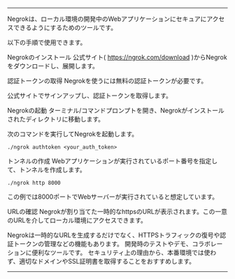 
---

Negrokは、ローカル環境の開発中のWebアプリケーションにセキュアにアクセスできるようにするためのツールです。

以下の手順で使用できます。

Negrokのインストール
公式サイト( https://ngrok.com/download )からNegrokをダウンロードし、展開します。

認証トークンの取得
Negrokを使うには無料の認証トークンが必要です。

公式サイトでサインアップし、認証トークンを取得します。

Negrokの起動
ターミナル/コマンドプロンプトを開き、Negrokがインストールされたディレクトリに移動します。

次のコマンドを実行してNegrokを起動します。
```
./ngrok authtoken <your_auth_token>
```

トンネルの作成
Webアプリケーションが実行されているポート番号を指定して、トンネルを作成します。
```
./ngrok http 8000
```

この例では8000ポートでWebサーバーが実行されていると想定しています。

URLの確認
Negrokが割り当てた一時的なhttpsのURLが表示されます。この一意のURLを介してローカル環境にアクセスできます。

Negrokは一時的なURLを生成するだけでなく、HTTPSトラフィックの復号や認証トークンの管理などの機能もあります。
開発時のテストやデモ、コラボレーションに便利なツールです。
セキュリティ上の理由から、本番環境では使わず、適切なドメインやSSL証明書を取得することをおすすめします。

---
